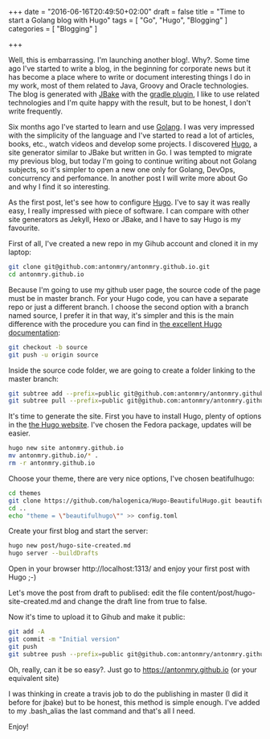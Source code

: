 +++
date = "2016-06-16T20:49:50+02:00"
draft = false
title = "Time to start a Golang blog with Hugo"
tags = [ "Go", "Hugo", "Blogging" ]
categories = [ "Blogging" ]

+++

Well, this is embarrassing. I'm launching another blog!. Why?. Some time ago I've started to write a blog, in the beginning for corporate news but it has become a place where to write or document interesting things I do in my work, most of them related to Java, Groovy and Oracle technologies. The blog is generated with [JBake](http://jbake.org/) with the [gradle plugin](https://github.com/antonmry/jbake-gradle-plugin), I like to use related technologies and I'm quite happy with the result, but to be honest, I don't write frequently.

Six months ago I've started to learn and use [Golang](https://golang.org/). I was very impressed with the simplicity of the language and I've started to read a lot of articles, books, etc., watch videos and develop some projects. I discovered [Hugo](https://gohugo.io/), a site generator similar to JBake but written in Go. I was tempted to migrate my previous blog, but today I'm going to continue writing about not Golang subjects, so it's simpler to open a new one only for Golang, DevOps, concurrency and perfomance. In another post I will write more about Go and why I find it so interesting. 

As the first post, let's see how to configure [Hugo](https://gohugo.io/). I've to say it was really easy, I really impressed with piece of software. I can compare with other site generators as Jekyll, Hexo or JBake, and I have to say Hugo is my favourite.

First of all, I've created a new repo in my Gihub account and cloned it in my laptop:

```sh
git clone git@github.com:antonmry/antonmry.github.io.git
cd antonmry.github.io 
```

Because I'm going to use my github user page, the source code of the page must be in master branch. For your Hugo code, you can have a separate repo or just a different branch. I choose the second option with a branch named source, I prefer it in that way, it's simpler and this is the main difference with the procedure you can find in [the excellent Hugo documentation](https://gohugo.io/tutorials/github-pages-blog):

```sh
git checkout -b source
git push -u origin source
```

Inside the source code folder, we are going to create a folder linking to the master branch:

```sh
git subtree add --prefix=public git@github.com:antonmry/antonmry.github.io.git master --squash
git subtree pull --prefix=public git@github.com:antonmry/antonmry.github.io.git master
```

It's time to generate the site. First you have to install Hugo, plenty of options in the [the Hugo website](https://gohugo.io/overview/installing/). I've chosen the Fedora package, updates will be easier. 

```sh
hugo new site antonmry.github.io
mv antonmry.github.io/* .
rm -r antonmry.github.io
```

Choose your theme, there are very nice options, I've chosen beatifulhugo:

```sh
cd themes
git clone https://github.com/halogenica/Hugo-BeautifulHugo.git beautifulhugo
cd ..
echo "theme = \"beautifulhugo\"" >> config.toml
```

Create your first blog and start the server: 

```sh
hugo new post/hugo-site-created.md
hugo server --buildDrafts
```

Open in your browser http://localhost:1313/ and enjoy your first post with Hugo ;-)

Let's move the post from draft to publised: edit the file content/post/hugo-site-created.md and change the draft line from true to false.

Now it's time to upload it to Gihub and make it public:

```sh
git add -A
git commit -m "Initial version"
git push
git subtree push --prefix=public git@github.com:antonmry/antonmry.github.io.git master
```

Oh, really, can it be so easy?. Just go to https://antonmry.github.io (or your equivalent site)

I was thinking in create a travis job to do the publishing in master (I did it before for jbake) but to be honest, this method is simple enough. I've added to my .bash_alias the last command and that's all I need.

Enjoy!
